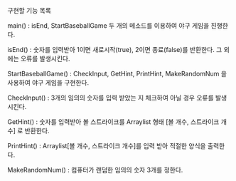 구현할 기능 목록

main() : isEnd, StartBaseballGame 두 개의 메소드를 이용하여 야구 게임을 진행한다.

isEnd() : 숫자를 입력받아 1이면 새로시작(true), 2이면 종료(false)를 반환한다.
그 외에는 오류를 발생시킨다.

StartBaseballGame() : CheckInput, GetHint, PrintHint, MakeRandomNum 을 사용하여
야구 게임을 구현한다.

CheckInput() : 3개의 임의의 숫자를 입력 받았는 지 체크하여 아닐 경우 오류를 발생시킨다.

GetHint() : 숫자를 입력받아 볼 스트라이크를
Arraylist 형태 [볼 개수, 스트라이크 개수] 로 반환한다.

PrintHint() : Arraylist[볼 개수, 스트라이크 개수]를 입력 받아 적절한
양식을 출력한다.

MakeRandomNum() : 컴퓨터가 랜덤한 임의의 숫자 3개를 정한다.
